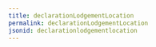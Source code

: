 ```yaml
---
title: declarationLodgementLocation
permalink: declarationLodgementLocation
jsonid: declarationlodgementlocation
---
```

